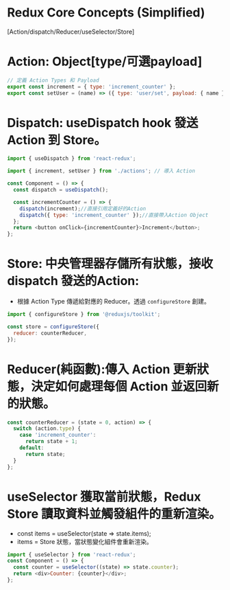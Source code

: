 # Redux Core Concepts (Simplified)
[Action/dispatch/Reducer/useSelector/Store]

# Action: Object[type/可選payload]
```javascript
// 定義 Action Types 和 Payload
export const increment = { type: 'increment_counter' };
export const setUser = (name) => ({ type: 'user/set', payload: { name } });
```
# Dispatch: useDispatch hook 發送 Action 到 Store。
```javascript
import { useDispatch } from 'react-redux';

import { increment, setUser } from './actions'; // 導入 Action

const Component = () => {
  const dispatch = useDispatch();

  const incrementCounter = () => {
    dispatch(increment);//直接引用定義好的Action
    dispatch({ type: 'increment_counter' });//直接帶入Action Object
  };
  return <button onClick={incrementCounter}>Increment</button>;
};
```

# Store: 中央管理器存儲所有狀態，接收dispatch 發送的Action:
- 根據 Action Type 傳遞給對應的 Reducer。透過 `configureStore` 創建。
```javascript
import { configureStore } from '@reduxjs/toolkit';

const store = configureStore({
  reducer: counterReducer,
});
```
# Reducer(純函數):傳入 Action 更新狀態，決定如何處理每個 Action 並返回新的狀態。
```javascript
const counterReducer = (state = 0, action) => {
  switch (action.type) {
    case 'increment_counter':
      return state + 1;
    default:
      return state;
  }
};
```

# useSelector 獲取當前狀態，Redux Store 讀取資料並觸發組件的重新渲染。
- const items = useSelector(state => state.items);
- items = Store 狀態，當狀態變化組件會重新渲染。
```javascript
import { useSelector } from 'react-redux';
const Component = () => {
  const counter = useSelector((state) => state.counter);
  return <div>Counter: {counter}</div>;
};
```






